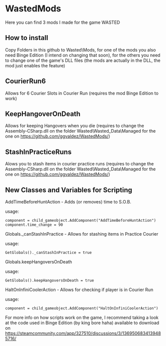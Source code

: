 # WastedMods
Here you can find 3 mods I made for the game WASTED

## How to install

Copy Folders in this github to Wasted\Mods, for one of the mods you also need Binge Edition (I intend on changing that soon), for the others you need to change one of the game's DLL files (the mods are actually in the DLL, the mod just enables the feature)

## CourierRun6 
Allows for 6 Courier Slots in Courier Run (requires the mod Binge Edition to work)
## KeepHangoverOnDeath
Allows for keeping Hangovers when you die (requires to change the Assembly-CSharp.dll on the folder Wasted\Wasted_Data\Managed for the one on https://github.com/ggvaldez/WastedMods/)
## StashInPracticeRuns
Alows you to stash items in courier practice runs (requires to change the Assembly-CSharp.dll on the folder Wasted\Wasted_Data\Managed for the one on https://github.com/ggvaldez/WastedMods/)

## New Classes and Variables for Scripting
AddTimeBeforeHuntAction - Adds (or removes) time to S.O.B.

usage:
```
component = child_gameobject.AddComponent("AddTimeBeforeHuntAction")
component.time_change = 90
```
Globals._canStashInPractice - Allows for stashing items in Practice Courier

usage:
```
GetGlobals()._canStashInPractice = true
```

Globals.keepHangoversOnDeath

usage:
```
GetGlobals().keepHangoversOnDeath = true
```
HaltOnInfiniCoolerAction - Allows for checking if player is in Courier Run

usage:
```
component = child_gameobject.AddComponent("HaltOnInfiniCoolerAction")
```

For more info on how scripts work on the game, I recommend taking a look at the code used in Binge Edition (by king bore haha) available to download on https://steamcommunity.com/app/327510/discussions/3/1369506834139485716/
